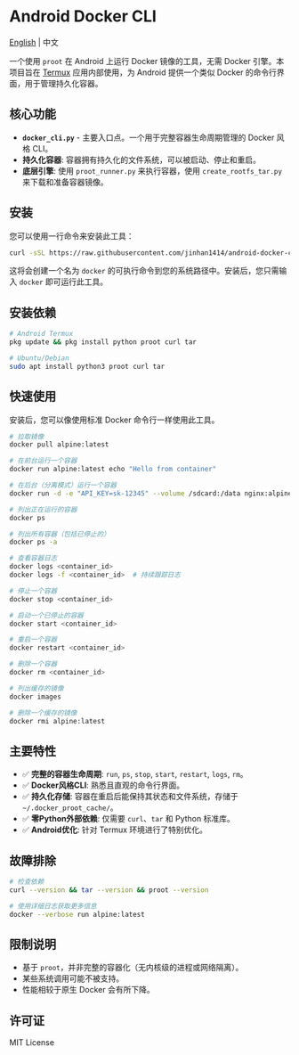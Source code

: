 # Android Docker CLI

[English](README.md) | 中文

一个使用 `proot` 在 Android 上运行 Docker 镜像的工具，无需 Docker 引擎。本项目旨在 [Termux](https://github.com/termux/termux-app) 应用内部使用，为 Android 提供一个类似 Docker 的命令行界面，用于管理持久化容器。

## 核心功能

- **`docker_cli.py`** - 主要入口点。一个用于完整容器生命周期管理的 Docker 风格 CLI。
- **持久化容器**: 容器拥有持久化的文件系统，可以被启动、停止和重启。
- **底层引擎**: 使用 `proot_runner.py` 来执行容器，使用 `create_rootfs_tar.py` 来下载和准备容器镜像。

## 安装

您可以使用一行命令来安装此工具：

```bash
curl -sSL https://raw.githubusercontent.com/jinhan1414/android-docker-cli/main/install.sh | sh
```

这将会创建一个名为 `docker` 的可执行命令到您的系统路径中。安装后，您只需输入 `docker` 即可运行此工具。

## 安装依赖

```bash
# Android Termux
pkg update && pkg install python proot curl tar

# Ubuntu/Debian
sudo apt install python3 proot curl tar
```

## 快速使用

安装后，您可以像使用标准 Docker 命令行一样使用此工具。

```bash
# 拉取镜像
docker pull alpine:latest

# 在前台运行一个容器
docker run alpine:latest echo "Hello from container"

# 在后台（分离模式）运行一个容器
docker run -d -e "API_KEY=sk-12345" --volume /sdcard:/data nginx:alpine

# 列出正在运行的容器
docker ps

# 列出所有容器（包括已停止的）
docker ps -a

# 查看容器日志
docker logs <container_id>
docker logs -f <container_id>  # 持续跟踪日志

# 停止一个容器
docker stop <container_id>

# 启动一个已停止的容器
docker start <container_id>

# 重启一个容器
docker restart <container_id>

# 删除一个容器
docker rm <container_id>

# 列出缓存的镜像
docker images

# 删除一个缓存的镜像
docker rmi alpine:latest
```

## 主要特性

- ✅ **完整的容器生命周期**: `run`, `ps`, `stop`, `start`, `restart`, `logs`, `rm`。
- ✅ **Docker风格CLI**: 熟悉且直观的命令行界面。
- ✅ **持久化存储**: 容器在重启后能保持其状态和文件系统，存储于 `~/.docker_proot_cache/`。
- ✅ **零Python外部依赖**: 仅需要 `curl`、`tar` 和 Python 标准库。
- ✅ **Android优化**: 针对 Termux 环境进行了特别优化。

## 故障排除

```bash
# 检查依赖
curl --version && tar --version && proot --version

# 使用详细日志获取更多信息
docker --verbose run alpine:latest
```

## 限制说明

- 基于 `proot`，并非完整的容器化（无内核级的进程或网络隔离）。
- 某些系统调用可能不被支持。
- 性能相较于原生 Docker 会有所下降。

## 许可证

MIT License
